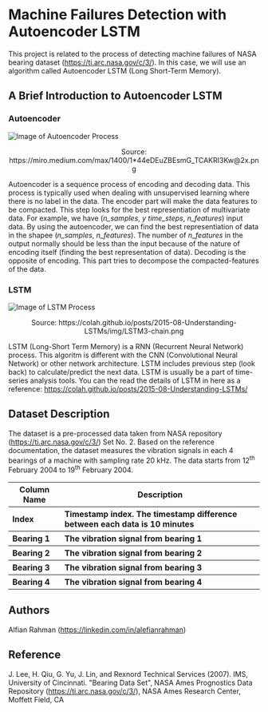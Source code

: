 # Machine Failures Detection with Autoencoder LSTM

This project is related to the process of detecting machine failures of NASA bearing dataset (https://ti.arc.nasa.gov/c/3/). In this case, we will use an algorithm called Autoencoder LSTM (Long Short-Term Memory). 

## A Brief Introduction to Autoencoder LSTM 
### Autoencoder 
![Image of Autoencoder Process](https://miro.medium.com/max/1400/1*44eDEuZBEsmG_TCAKRI3Kw@2x.png)
<p align='center'>Source: https://miro.medium.com/max/1400/1*44eDEuZBEsmG_TCAKRI3Kw@2x.png</p>

Autoencoder is a sequence process of encoding and decoding data. This process is typically used when dealing with unsupervised learning where there is no label in the data. The encoder part will make the data features to be compacted. This step looks for the best representiation of multivariate data. For example, we have (*n_samples*, *y time_steps*, *n_features*) input data. By using the autoencoder, we can find the best representiation of data in the shapee (*n_samples*, *n_features*). The number of *n_features* in the output normally should be less than the input because of the nature of encoding itself (finding the best representation of data). Decoding is the opposite of encoding. This part tries to decompose the compacted-features of the data. 

### LSTM
![Image of LSTM Process](https://colah.github.io/posts/2015-08-Understanding-LSTMs/img/LSTM3-chain.png)
<p align='center'>Source: https://colah.github.io/posts/2015-08-Understanding-LSTMs/img/LSTM3-chain.png</p>

LSTM (Long-Short Term Memory) is a RNN (Recurrent Neural Network) process. This algoritm is different with the CNN (Convolutional Neural Network) or other network architecture. LSTM includes previous step (look back) to calculate/predict the next data. LSTM is usually be a part of time-series analysis tools. You can the read the details of LSTM in here as a reference: https://colah.github.io/posts/2015-08-Understanding-LSTMs/

## Dataset Description 
The dataset is a pre-processed data taken from NASA repository (https://ti.arc.nasa.gov/c/3/) Set No. 2. Based on the reference documentation, the dataset measures the vibration signals in each 4 bearings of a machine with sampling rate 20 kHz. The data starts from 12<sup>th</sup> February 2004 to 19<sup>th</sup> February 2004. 

<table>
    <tr>
        <th style='text-align:center'>Column Name</th>
        <th style='text-align:center'>Description</th>
    </tr>
     <tr>
        <th style='text-align:left'>Index</th>
        <th style='text-align:left'>Timestamp index. The timestamp difference between each data is 10 minutes</th>
    </tr>   
     <tr>
        <th style='text-align:left'>Bearing 1</th>
        <th style='text-align:left'>The vibration signal from bearing 1</th>
    </tr>
      <tr>
        <th style='text-align:left'>Bearing 2</th>
        <th style='text-align:left'>The vibration signal from bearing 2</th>
    </tr>
      <tr>
        <th style='text-align:left'>Bearing 3</th>
        <th style='text-align:left'>The vibration signal from bearing 3</th>
    </tr>
      <tr>
        <th style='text-align:left'>Bearing 4</th>
        <th style='text-align:left'>The vibration signal from bearing 4</th>
    </tr>
 </table>

## Authors

Alfian Rahman (https://linkedin.com/in/alefianrahman)

## Reference 
J. Lee, H. Qiu, G. Yu, J. Lin, and Rexnord Technical Services (2007). IMS, University of Cincinnati. "Bearing Data Set", NASA Ames Prognostics Data Repository (https://ti.arc.nasa.gov/c/3/), NASA Ames Research Center, Moffett Field, CA
